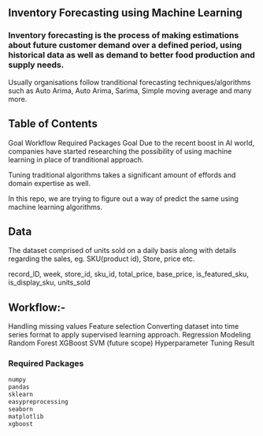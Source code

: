 ## Inventory Forecasting using Machine Learning
### Inventory forecasting is the process of making estimations about future customer demand over a defined period, using historical data as well as demand  to better food production and supply needs.

Usually organisations follow tranditional forecasting techniques/algorithms such as Auto Arima, Auto Arima, Sarima, Simple moving average and many more.


## Table of Contents
Goal
Workflow
Required Packages
Goal
Due to the recent boost in AI world, companies have started researching the possibility of using machine learning in place of tranditional approach.

Tuning traditional algorithms takes a significant amount of effords and domain expertise as well.

In this repo, we are trying to figure out a way of predict the same using machine learning algorithms.

## Data
The dataset comprised of units sold on a daily basis along with details regarding the sales, eg. SKU(product id), Store, price etc.

record_ID, week, store_id, sku_id, total_price, base_price, is_featured_sku, is_display_sku, units_sold

## Workflow:-
Handling missing values
Feature selection
Converting dataset into time series format to apply supervised learning approach.
Regression Modeling
Random Forest
XGBoost
SVM (future scope)
Hyperparameter Tuning
Result


### Required Packages
```bash
numpy
pandas
sklearn
easypreprocessing
seaborn
matplotlib
xgboost
```
